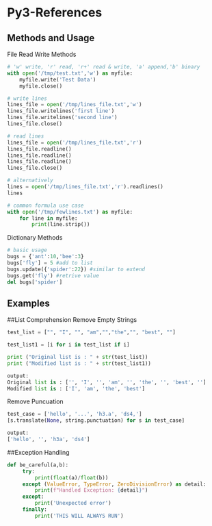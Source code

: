 # Py3-References
## Methods and Usage

File Read Write Methods

```python
# 'w' write, 'r' read, 'r+' read & write, 'a' append,'b' binary
with open('/tmp/test.txt','w') as myfile:
    myfile.write('Test Data')
    myfile.close()
```

```python
# write lines
lines_file = open('/tmp/lines_file.txt','w')
lines_file.writelines('first line')
lines_file.writelines('second line')
lines_file.close()
```

```python
# read lines
lines_file = open('/tmp/lines_file.txt','r')
lines_file.readline() 
lines_file.readline() 
lines_file.readline()
lines_file.close()

# alternatively
lines = open('/tmp/lines_file.txt','r').readlines()
lines
```

```python
# common formula use case
with open('/tmp/fewlines.txt') as myfile:
    for line in myfile:
        print(line.strip())
```

Dictionary Methods

```python
# basic usage
bugs = {'ant':10,'bee':3}
bugs['fly'] = 5 #add to list
bugs.update({'spider':22}) #similar to extend
bugs.get('fly') #retrive value
del bugs['spider']

```

## Examples
##List Comprehension
Remove Empty Strings
```python
test_list = ["", "I", "", "am","","the","", "best", ""] 

test_list1 = [i for i in test_list if i]   

print ("Original list is : " + str(test_list)) 
print ("Modified list is : " + str(test_list1)) 

output:
Original list is : ['', 'I', '', 'am', '', 'the', '', 'best', '']
Modified list is : ['I', 'am', 'the', 'best']
```
Remove Puncuation
```python
test_case = ['hello', '...', 'h3.a', 'ds4,']
[s.translate(None, string.punctuation) for s in test_case]

output:
['hello', '', 'h3a', 'ds4']
```

##Exception Handling
```python
def be_careful(a,b):
     try:
         print(float(a)/float(b))
     except (ValueError, TypeError, ZeroDivisionError) as detail:       
         print(f"Handled Exception: {detail}")
     except:
         print('Unexpected error')
     finally:
         print('THIS WILL ALWAYS RUN')

```